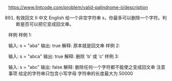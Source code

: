 https://www.lintcode.com/problem/valid-palindrome-ii/description

891. 有效回文 II
     中文 English
     给一个非空字符串 s，你最多可以删除一个字符。判断是否可以把它变成回文串。

样例
样例 1:

输入: s = "aba"
输出: true
解释: 原本就是回文串
样例 2:

输入: s = "abca"
输出: true
解释: 删除 'b' 或 'c'
样例 3:

输入: s = "abc"
输出: false
解释: 删除任何一个字符都不能使之变成回文串
注意事项
给定的字符串只包含小写字母
字符串的长度最大为 50000
